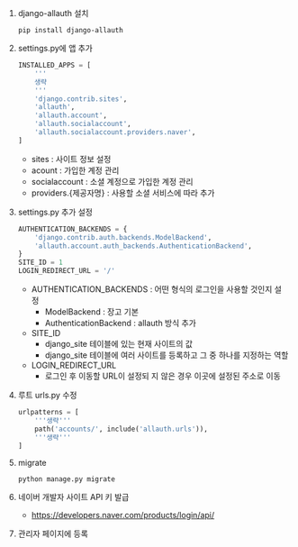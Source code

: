 1. django-allauth 설치
    ```
    pip install django-allauth
    ```

2. settings.py에 앱 추가
    ```python
    INSTALLED_APPS = [
        '''
        생략
        '''
        'django.contrib.sites',
        'allauth',
        'allauth.account',
        'allauth.socialaccount',
        'allauth.socialaccount.providers.naver',
    ]
    ```
    - sites : 사이트 정보 설정
    - acount : 가입한 계정 관리
    - socialaccount : 소셜 계정으로 가입한 계정 관리
    - providers.{제공자명} : 사용할 소셜 서비스에 따라 추가

3. settings.py 추가 설정
    ```python
    AUTHENTICATION_BACKENDS = {
        'django.contrib.auth.backends.ModelBackend',
        'allauth.account.auth_backends.AuthenticationBackend',
    }
    SITE_ID = 1
    LOGIN_REDIRECT_URL = '/'
    ```
    - AUTHENTICATION_BACKENDS : 어떤 형식의 로그인을 사용할 것인지 설정
        - ModelBackend : 장고 기본
        - AuthenticationBackend : allauth 방식 추가
    - SITE_ID
        - django_site 테이블에 있는 현재 사이트의 값
        - django_site 테이블에 여러 사이트를 등록하고 그 중 하나를 지정하는 역할
    - LOGIN_REDIRECT_URL
        - 로그인 후 이동할 URL이 설정되 지 않은 경우 이곳에 설정된 주소로 이동

4. 루트 urls.py 수정
    ```python
    urlpatterns = [
        '''생략'''
        path('accounts/', include('allauth.urls')),
        '''생략'''
    ]
    ```

5. migrate
    ```
    python manage.py migrate
    ```

6. 네이버 개발자 사이트 API 키 발급
    - https://developers.naver.com/products/login/api/

7. 관리자 페이지에 등록